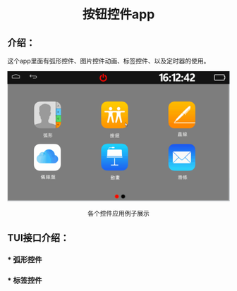 <h1 align="center"> 按钮控件app </h1>

## 介绍：
这个app里面有弧形控件、图片控件动画、标签控件、以及定时器的使用。

<p align="center">
<img src="https://github.com/TUISYS/image/blob/main/buttom.gif">
</p>
<p align="center">
各个控件应用例子展示
</p>

## TUI接口介绍：

### * 弧形控件

### * 标签控件


